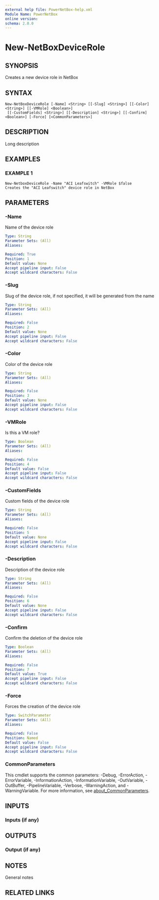 ```yaml
---
external help file: PowerNetBox-help.xml
Module Name: PowerNetBox
online version:
schema: 2.0.0
---
```


# New-NetBoxDeviceRole

## SYNOPSIS
Creates a new device role in NetBox

## SYNTAX

```
New-NetBoxDeviceRole [-Name] <String> [[-Slug] <String>] [[-Color] <String>] [[-VMRole] <Boolean>]
 [[-CustomFields] <String>] [[-Description] <String>] [[-Confirm] <Boolean>] [-Force] [<CommonParameters>]
```

## DESCRIPTION
Long description

## EXAMPLES

### EXAMPLE 1
```
New-NetboxDeviceRole -Name "ACI Leafswitch" -VMRole $false
Creates the "ACI Leafswitch" device role in NetBox
```

## PARAMETERS

### -Name
Name of the device role

```yaml
Type: String
Parameter Sets: (All)
Aliases:

Required: True
Position: 1
Default value: None
Accept pipeline input: False
Accept wildcard characters: False
```

### -Slug
Slug of the device role, if not specified, it will be generated from the name

```yaml
Type: String
Parameter Sets: (All)
Aliases:

Required: False
Position: 2
Default value: None
Accept pipeline input: False
Accept wildcard characters: False
```

### -Color
Color of the device role

```yaml
Type: String
Parameter Sets: (All)
Aliases:

Required: False
Position: 3
Default value: None
Accept pipeline input: False
Accept wildcard characters: False
```

### -VMRole
Is this a VM role?

```yaml
Type: Boolean
Parameter Sets: (All)
Aliases:

Required: False
Position: 4
Default value: False
Accept pipeline input: False
Accept wildcard characters: False
```

### -CustomFields
Custom fields of the device role

```yaml
Type: String
Parameter Sets: (All)
Aliases:

Required: False
Position: 5
Default value: None
Accept pipeline input: False
Accept wildcard characters: False
```

### -Description
Description of the device role

```yaml
Type: String
Parameter Sets: (All)
Aliases:

Required: False
Position: 6
Default value: None
Accept pipeline input: False
Accept wildcard characters: False
```

### -Confirm
Confirm the deletion of the device role

```yaml
Type: Boolean
Parameter Sets: (All)
Aliases:

Required: False
Position: 7
Default value: True
Accept pipeline input: False
Accept wildcard characters: False
```

### -Force
Forces the creation of the device role

```yaml
Type: SwitchParameter
Parameter Sets: (All)
Aliases:

Required: False
Position: Named
Default value: False
Accept pipeline input: False
Accept wildcard characters: False
```

### CommonParameters
This cmdlet supports the common parameters: -Debug, -ErrorAction, -ErrorVariable, -InformationAction, -InformationVariable, -OutVariable, -OutBuffer, -PipelineVariable, -Verbose, -WarningAction, and -WarningVariable. For more information, see [about_CommonParameters](http://go.microsoft.com/fwlink/?LinkID=113216).

## INPUTS

### Inputs (if any)
## OUTPUTS

### Output (if any)
## NOTES
General notes

## RELATED LINKS
